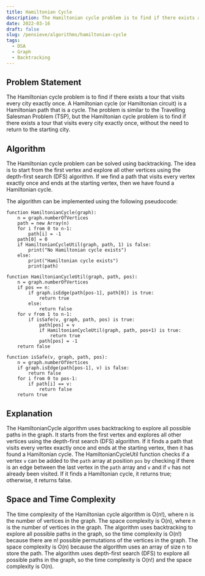 ```yaml
---
title: Hamiltonian Cycle
description: The Hamiltonian cycle problem is to find if there exists a tour that visits every city exactly once. A Hamiltonian cycle (or Hamiltonian circuit) is a Hamiltonian path that is a cycle.
date: 2022-03-16
draft: false
slug: /pensieve/algorithms/hamiltonian-cycle
tags:
  - DSA
  - Graph
  - Backtracking
---
```

## Problem Statement

The Hamiltonian cycle problem is to find if there exists a tour that visits every city exactly once. A Hamiltonian cycle (or Hamiltonian circuit) is a Hamiltonian path that is a cycle. The problem is similar to the Travelling Salesman Problem (TSP), but the Hamiltonian cycle problem is to find if there exists a tour that visits every city exactly once, without the need to return to the starting city.

## Algorithm

The Hamiltonian cycle problem can be solved using backtracking. The idea is to start from the first vertex and explore all other vertices using the depth-first search (DFS) algorithm. If we find a path that visits every vertex exactly once and ends at the starting vertex, then we have found a Hamiltonian cycle.

The algorithm can be implemented using the following pseudocode:

```pseudocode
function HamiltonianCycle(graph):
    n = graph.numberOfVertices
    path = new Array(n)
    for i from 0 to n-1:
        path[i] = -1
    path[0] = 0
    if HamiltonianCycleUtil(graph, path, 1) is false:
        print("No Hamiltonian cycle exists")
    else:
        print("Hamiltonian cycle exists")
        print(path)

function HamiltonianCycleUtil(graph, path, pos):
    n = graph.numberOfVertices
    if pos == n:
        if graph.isEdge(path[pos-1], path[0]) is true:
            return true
        else:
            return false
    for v from 1 to n-1:
        if isSafe(v, graph, path, pos) is true:
            path[pos] = v
            if HamiltonianCycleUtil(graph, path, pos+1) is true:
                return true
            path[pos] = -1
    return false

function isSafe(v, graph, path, pos):
    n = graph.numberOfVertices
    if graph.isEdge(path[pos-1], v) is false:
        return false
    for i from 0 to pos-1:
        if path[i] == v:
            return false
    return true
```

## Explanation

The HamiltonianCycle algorithm uses backtracking to explore all possible paths in the graph. It starts from the first vertex and explores all other vertices using the depth-first search (DFS) algorithm. If it finds a path that visits every vertex exactly once and ends at the starting vertex, then it has found a Hamiltonian cycle. The HamiltonianCycleUtil function checks if a vertex `v` can be added to the `path` array at position `pos` by checking if there is an edge between the last vertex in the `path` array and `v` and if `v` has not already been visited. If it finds a Hamiltonian cycle, it returns true; otherwise, it returns false.

## Space and Time Complexity

The time complexity of the Hamiltonian cycle algorithm is O(n!), where n is the number of vertices in the graph. The space complexity is O(n), where n is the number of vertices in the graph. The algorithm uses backtracking to explore all possible paths in the graph, so the time complexity is O(n!) because there are n! possible permutations of the vertices in the graph. The space complexity is O(n) because the algorithm uses an array of size n to store the path. The algorithm uses depth-first search (DFS) to explore all possible paths in the graph, so the time complexity is O(n!) and the space complexity is O(n).